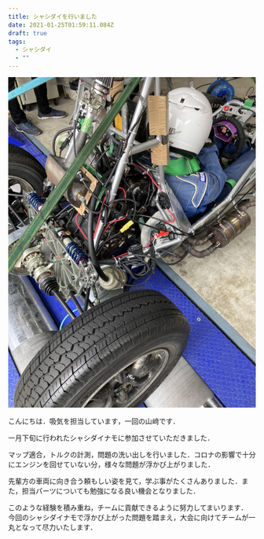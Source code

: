 ```yaml
---
title: シャシダイを行いました
date: 2021-01-25T01:59:11.084Z
draft: true
tags:
  - シャシダイ
  - ""
---
```

![](s__202063876.jpg)

こんにちは．吸気を担当しています，一回の山﨑です．

一月下旬に行われたシャシダイナモに参加させていただきました．


マップ適合，トルクの計測，問題の洗い出しを行いました．コロナの影響で十分にエンジンを回せていない分，様々な問題が浮かび上がりました．


先輩方の車両に向き合う頼もしい姿を見て，学ぶ事がたくさんありました．また，担当パーツについても勉強になる良い機会となりました．


このような経験を積み重ね，チームに貢献できるように努力してまいります．
今回のシャシダイナモで浮かび上がった問題を踏まえ，大会に向けてチームが一丸となって尽力いたします．